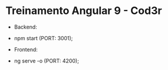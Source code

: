 # Treinamento Angular 9 - Cod3r

- Backend:
- npm start (PORT: 3001);

- Frontend:
- ng serve -o (PORT: 4200);

